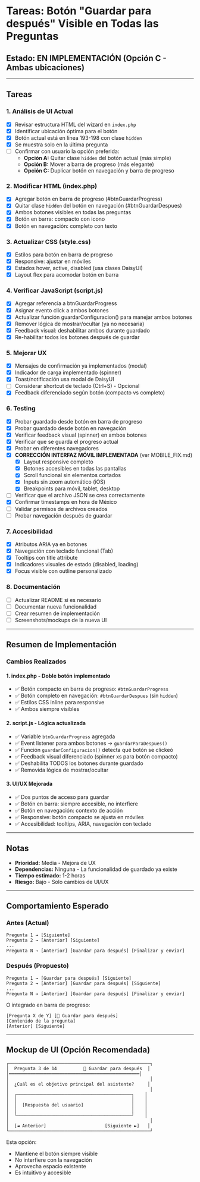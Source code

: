 # Tareas: Botón "Guardar para después" Visible en Todas las Preguntas

## Estado: EN IMPLEMENTACIÓN (Opción C - Ambas ubicaciones)

---

## Tareas

### 1. Análisis de UI Actual
- [x] Revisar estructura HTML del wizard en `index.php`
- [x] Identificar ubicación óptima para el botón
- [x] Botón actual está en línea 193-198 con clase `hidden`
- [x] Se muestra solo en la última pregunta
- [ ] Confirmar con usuario la opción preferida:
  - **Opción A:** Quitar clase `hidden` del botón actual (más simple)
  - **Opción B:** Mover a barra de progreso (más elegante)
  - **Opción C:** Duplicar botón en navegación y barra de progreso

### 2. Modificar HTML (index.php)
- [x] Agregar botón en barra de progreso (#btnGuardarProgress)
- [x] Quitar clase `hidden` del botón en navegación (#btnGuardarDespues)
- [x] Ambos botones visibles en todas las preguntas
- [x] Botón en barra: compacto con icono
- [x] Botón en navegación: completo con texto

### 3. Actualizar CSS (style.css)
- [x] Estilos para botón en barra de progreso
- [x] Responsive: ajustar en móviles
- [x] Estados hover, active, disabled (usa clases DaisyUI)
- [x] Layout flex para acomodar botón en barra

### 4. Verificar JavaScript (script.js)
- [x] Agregar referencia a btnGuardarProgress
- [x] Asignar evento click a ambos botones
- [x] Actualizar función guardarConfiguracion() para manejar ambos botones
- [x] Remover lógica de mostrar/ocultar (ya no necesaria)
- [x] Feedback visual: deshabilitar ambos durante guardado
- [x] Re-habilitar todos los botones después de guardar

### 5. Mejorar UX
- [x] Mensajes de confirmación ya implementados (modal)
- [x] Indicador de carga implementado (spinner)
- [x] Toast/notificación usa modal de DaisyUI
- [ ] Considerar shortcut de teclado (Ctrl+S) - Opcional
- [x] Feedback diferenciado según botón (compacto vs completo)

### 6. Testing
- [x] Probar guardado desde botón en barra de progreso
- [x] Probar guardado desde botón en navegación
- [x] Verificar feedback visual (spinner) en ambos botones
- [x] Verificar que se guarda el progreso actual
- [x] Probar en diferentes navegadores
- [x] **CORRECCIÓN INTERFAZ MÓVIL IMPLEMENTADA** (ver MOBILE_FIX.md)
  - [x] Layout responsive completo
  - [x] Botones accesibles en todas las pantallas
  - [x] Scroll funcional sin elementos cortados
  - [x] Inputs sin zoom automático (iOS)
  - [x] Breakpoints para móvil, tablet, desktop
- [ ] Verificar que el archivo JSON se crea correctamente
- [x] Confirmar timestamps en hora de México
- [ ] Validar permisos de archivos creados
- [ ] Probar navegación después de guardar

### 7. Accesibilidad
- [x] Atributos ARIA ya en botones
- [x] Navegación con teclado funcional (Tab)
- [x] Tooltips con title attribute
- [x] Indicadores visuales de estado (disabled, loading)
- [x] Focus visible con outline personalizado

### 8. Documentación
- [ ] Actualizar README si es necesario
- [ ] Documentar nueva funcionalidad
- [ ] Crear resumen de implementación
- [ ] Screenshots/mockups de la nueva UI

---

## Resumen de Implementación

### Cambios Realizados

#### 1. **index.php** - Doble botón implementado
- ✅ Botón compacto en barra de progreso: `#btnGuardarProgress`
- ✅ Botón completo en navegación: `#btnGuardarDespues` (sin `hidden`)
- ✅ Estilos CSS inline para responsive
- ✅ Ambos siempre visibles

#### 2. **script.js** - Lógica actualizada
- ✅ Variable `btnGuardarProgress` agregada
- ✅ Event listener para ambos botones → `guardarParaDespues()`
- ✅ Función `guardarConfiguracion()` detecta qué botón se clickeó
- ✅ Feedback visual diferenciado (spinner xs para botón compacto)
- ✅ Deshabilita TODOS los botones durante guardado
- ✅ Removida lógica de mostrar/ocultar

#### 3. **UI/UX Mejorada**
- ✅ Dos puntos de acceso para guardar
- ✅ Botón en barra: siempre accesible, no interfiere
- ✅ Botón en navegación: contexto de acción
- ✅ Responsive: botón compacto se ajusta en móviles
- ✅ Accesibilidad: tooltips, ARIA, navegación con teclado

---

## Notas

- **Prioridad:** Media - Mejora de UX
- **Dependencias:** Ninguna - La funcionalidad de guardado ya existe
- **Tiempo estimado:** 1-2 horas
- **Riesgo:** Bajo - Solo cambios de UI/UX

---

## Comportamiento Esperado

### Antes (Actual)
```
Pregunta 1 → [Siguiente]
Pregunta 2 → [Anterior] [Siguiente]
...
Pregunta N → [Anterior] [Guardar para después] [Finalizar y enviar]
```

### Después (Propuesto)
```
Pregunta 1 → [Guardar para después] [Siguiente]
Pregunta 2 → [Anterior] [Guardar para después] [Siguiente]
...
Pregunta N → [Anterior] [Guardar para después] [Finalizar y enviar]
```

O integrado en barra de progreso:
```
[Pregunta X de Y] [💾 Guardar para después]
[Contenido de la pregunta]
[Anterior] [Siguiente]
```

---

## Mockup de UI (Opción Recomendada)

```
┌─────────────────────────────────────────────────────┐
│  Pregunta 3 de 14          💾 Guardar para después  │
│━━━━━━━━━━━━━━━━━━━━━━━━━━━━━━━━━━━━━━━━━━━━━━━━━│
│                                                     │
│  ¿Cuál es el objetivo principal del asistente?     │
│                                                     │
│  ┌───────────────────────────────────────────┐    │
│  │                                           │    │
│  │  [Respuesta del usuario]                  │    │
│  │                                           │    │
│  └───────────────────────────────────────────┘    │
│                                                     │
│  [◄ Anterior]                      [Siguiente ►]   │
└─────────────────────────────────────────────────────┘
```

Esta opción:
- Mantiene el botón siempre visible
- No interfiere con la navegación
- Aprovecha espacio existente
- Es intuitivo y accesible
